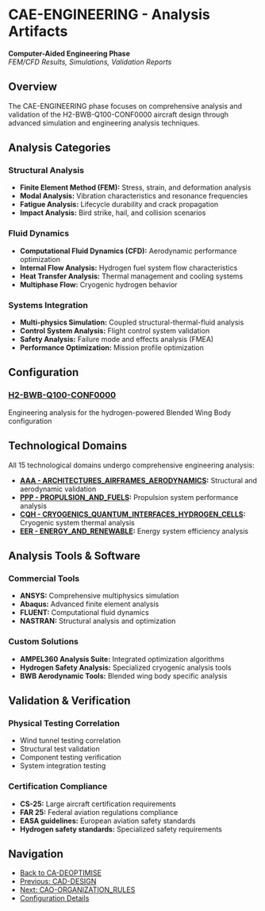 # CAE-ENGINEERING - Analysis Artifacts

**Computer-Aided Engineering Phase**  
*FEM/CFD Results, Simulations, Validation Reports*

## Overview

The CAE-ENGINEERING phase focuses on comprehensive analysis and validation of the H2-BWB-Q100-CONF0000 aircraft design through advanced simulation and engineering analysis techniques.

## Analysis Categories

### Structural Analysis
- **Finite Element Method (FEM):** Stress, strain, and deformation analysis
- **Modal Analysis:** Vibration characteristics and resonance frequencies
- **Fatigue Analysis:** Lifecycle durability and crack propagation
- **Impact Analysis:** Bird strike, hail, and collision scenarios

### Fluid Dynamics
- **Computational Fluid Dynamics (CFD):** Aerodynamic performance optimization
- **Internal Flow Analysis:** Hydrogen fuel system flow characteristics
- **Heat Transfer Analysis:** Thermal management and cooling systems
- **Multiphase Flow:** Cryogenic hydrogen behavior

### Systems Integration
- **Multi-physics Simulation:** Coupled structural-thermal-fluid analysis
- **Control System Analysis:** Flight control system validation
- **Safety Analysis:** Failure mode and effects analysis (FMEA)
- **Performance Optimization:** Mission profile optimization

## Configuration

### [H2-BWB-Q100-CONF0000](./H2-BWB-Q100-CONF0000/)
Engineering analysis for the hydrogen-powered Blended Wing Body configuration

## Technological Domains

All 15 technological domains undergo comprehensive engineering analysis:

- **[AAA - ARCHITECTURES_AIRFRAMES_AERODYNAMICS](./H2-BWB-Q100-CONF0000/AAA-ARCHITECTURES_AIRFRAMES_AERODYNAMICS/):** Structural and aerodynamic validation
- **[PPP - PROPULSION_AND_FUELS](./H2-BWB-Q100-CONF0000/PPP-PROPULSION_AND_FUELS/):** Propulsion system performance analysis
- **[CQH - CRYOGENICS_QUANTUM_INTERFACES_HYDROGEN_CELLS](./H2-BWB-Q100-CONF0000/CQH-CRYOGENICS_QUANTUM_INTERFACES_HYDROGEN_CELLS/):** Cryogenic system thermal analysis
- **[EER - ENERGY_AND_RENEWABLE](./H2-BWB-Q100-CONF0000/EER-ENERGY_AND_RENEWABLE/):** Energy system efficiency analysis

## Analysis Tools & Software

### Commercial Tools
- **ANSYS:** Comprehensive multiphysics simulation
- **Abaqus:** Advanced finite element analysis
- **FLUENT:** Computational fluid dynamics
- **NASTRAN:** Structural analysis and optimization

### Custom Solutions
- **AMPEL360 Analysis Suite:** Integrated optimization algorithms
- **Hydrogen Safety Analysis:** Specialized cryogenic analysis tools
- **BWB Aerodynamic Tools:** Blended wing body specific analysis

## Validation & Verification

### Physical Testing Correlation
- Wind tunnel testing correlation
- Structural test validation
- Component testing verification
- System integration testing

### Certification Compliance
- **CS-25:** Large aircraft certification requirements
- **FAR 25:** Federal aviation regulations compliance
- **EASA guidelines:** European aviation safety standards
- **Hydrogen safety standards:** Specialized safety requirements

## Navigation

- [Back to CA-DEOPTIMISE](../README.md)
- [Previous: CAD-DESIGN](../CAD-DESIGN/)
- [Next: CAO-ORGANIZATION_RULES](../CAO-ORGANIZATION_RULES/)
- [Configuration Details](./H2-BWB-Q100-CONF0000/)